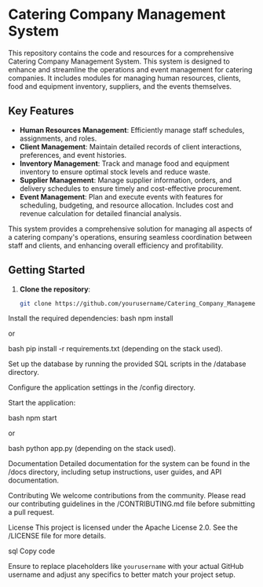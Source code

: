 # Catering Company Management System

This repository contains the code and resources for a comprehensive Catering Company Management System. This system is designed to enhance and streamline the operations and event management for catering companies. It includes modules for managing human resources, clients, food and equipment inventory, suppliers, and the events themselves.

## Key Features
- **Human Resources Management**: Efficiently manage staff schedules, assignments, and roles.
- **Client Management**: Maintain detailed records of client interactions, preferences, and event histories.
- **Inventory Management**: Track and manage food and equipment inventory to ensure optimal stock levels and reduce waste.
- **Supplier Management**: Manage supplier information, orders, and delivery schedules to ensure timely and cost-effective procurement.
- **Event Management**: Plan and execute events with features for scheduling, budgeting, and resource allocation. Includes cost and revenue calculation for detailed financial analysis.

This system provides a comprehensive solution for managing all aspects of a catering company's operations, ensuring seamless coordination between staff and clients, and enhancing overall efficiency and profitability.

## Getting Started
1. **Clone the repository**:
   ```bash
   git clone https://github.com/yourusername/Catering_Company_Management_System.git
Install the required dependencies:
bash
npm install

or

bash
pip install -r requirements.txt
(depending on the stack used).

Set up the database by running the provided SQL scripts in the /database directory.

Configure the application settings in the /config directory.

Start the application:

bash
npm start

or

bash
python app.py
(depending on the stack used).

Documentation
Detailed documentation for the system can be found in the /docs directory, including setup instructions, user guides, and API documentation.

Contributing
We welcome contributions from the community. Please read our contributing guidelines in the /CONTRIBUTING.md file before submitting a pull request.

License
This project is licensed under the Apache License 2.0. See the /LICENSE file for more details.

sql
Copy code

Ensure to replace placeholders like `yourusername` with your actual GitHub username and adjust any specifics to better match your project setup.





